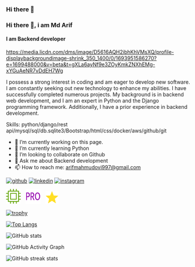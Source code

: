 ### Hi there 👋
### Hi there 👋, i am Md Arif
#### I am Backend developer
https://media.licdn.com/dms/image/D5616AQH2ibhKhVMsXQ/profile-displaybackgroundimage-shrink_350_1400/0/1693951586270?e=1699488000&v=beta&t=gXLa6ayNf9e3ZOyKmkZNXhEMg-xYGuAeNR7vDdEH7Wg

I possess a strong interest in coding and am eager to develop new software. I am constantly seeking out new technology to enhance my abilities. I have successfully completed numerous projects. My background is in backend web development, and I am an expert in Python and the Django programming framework. Additionally, I have a prior experience in backend development.

Skills: python/django/rest api/mysql/sql/db.sqlite3/Bootstrap/html/css/docker/aws/github/git

- 🔭 I’m currently working on this page. 
- 🌱 I’m currently learning Python 
- 👯 I’m looking to collaborate on Github 
- 💬 Ask me about Backend development 
- 📫 How to reach me: arifmahmudovi997@gmail.com 


[<img src='https://cdn.jsdelivr.net/npm/simple-icons@3.0.1/icons/github.svg' alt='github' height='40'>](https://github.com/Md-Arif779)  [<img src='https://cdn.jsdelivr.net/npm/simple-icons@3.0.1/icons/linkedin.svg' alt='linkedin' height='40'>](https://www.linkedin.com/in/md-arif5500/)  [<img src='https://cdn.jsdelivr.net/npm/simple-icons@3.0.1/icons/instagram.svg' alt='instagram' height='40'>](https://www.instagram.com/arif_mahmud_ovik/)  

<a href='https://docs.github.com/en/developers'><img src='https://raw.githubusercontent.com/acervenky/animated-github-badges/master/assets/devbadge.gif' width='40' height='40'></a> <a href='https://github.com/pricing'><img src='https://raw.githubusercontent.com/acervenky/animated-github-badges/master/assets/pro.gif' width='40' height='40'></a> <a href='https://stars.github.com/'><img src='https://raw.githubusercontent.com/acervenky/animated-github-badges/master/assets/starbadge.gif' width='35' height='35'></a> 

[![trophy](https://github-profile-trophy.vercel.app/?username=Md-Arif779)](https://github.com/ryo-ma/github-profile-trophy)

[![Top Langs](https://github-readme-stats.vercel.app/api/top-langs/?username=Md-Arif779)](https://github.com/anuraghazra/github-readme-stats)

![GitHub stats](https://github-readme-stats.vercel.app/api?username=Md-Arif779&show_icons=true)  

![GitHub Activity Graph](https://activity-graph.herokuapp.com/graph?username=Md-Arif779)  

![GitHub streak stats](https://streak-stats.demolab.com/?user=Md-Arif779)  


